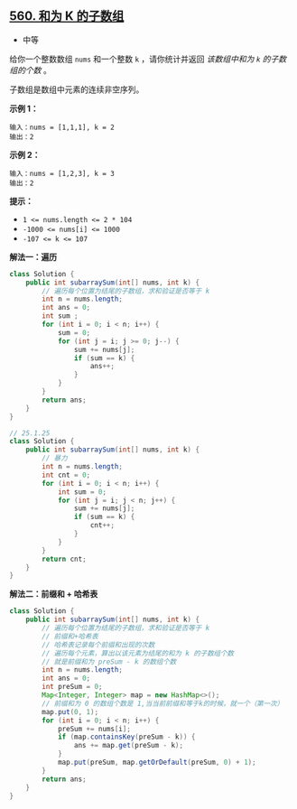 ## [560. 和为 K 的子数组](https://leetcode.cn/problems/subarray-sum-equals-k/)

- 中等



给你一个整数数组 `nums` 和一个整数 `k` ，请你统计并返回 *该数组中和为 `k` 的子数组的个数* 。

子数组是数组中元素的连续非空序列。

 

**示例 1：**

```
输入：nums = [1,1,1], k = 2
输出：2
```

**示例 2：**

```
输入：nums = [1,2,3], k = 3
输出：2
```

 

**提示：**

- `1 <= nums.length <= 2 * 104`
- `-1000 <= nums[i] <= 1000`
- `-107 <= k <= 107`



**解法一：遍历**

```java
class Solution {
    public int subarraySum(int[] nums, int k) {
        // 遍历每个位置为结尾的子数组，求和验证是否等于 k
        int n = nums.length;
        int ans = 0;
        int sum ;
        for (int i = 0; i < n; i++) {
            sum = 0;
            for (int j = i; j >= 0; j--) {
                sum += nums[j];
                if (sum == k) {
                    ans++;
                }
            }
        }
        return ans;
    }
}

// 25.1.25
class Solution {
    public int subarraySum(int[] nums, int k) {
        // 暴力
        int n = nums.length;
        int cnt = 0;
        for (int i = 0; i < n; i++) {
            int sum = 0;
            for (int j = i; j < n; j++) {
                sum += nums[j];
                if (sum == k) {
                    cnt++;
                }
            }
        }
        return cnt;
    }
}
```



**解法二：前缀和 + 哈希表**

```java
class Solution {
    public int subarraySum(int[] nums, int k) {
        // 遍历每个位置为结尾的子数组，求和验证是否等于 k
        // 前缀和+哈希表
        // 哈希表记录每个前缀和出现的次数
        // 遍历每个元素，算出以该元素为结尾的和为 k 的子数组个数
        // 就是前缀和为 preSum - k 的数组个数
        int n = nums.length;
        int ans = 0;
        int preSum = 0;
        Map<Integer, Integer> map = new HashMap<>();
        // 前缀和为 0 的数组个数是 1,当当前前缀和等于k的时候，就一个（第一次）
        map.put(0, 1);
        for (int i = 0; i < n; i++) {
            preSum += nums[i];
            if (map.containsKey(preSum - k)) {
                ans += map.get(preSum - k);
            }
            map.put(preSum, map.getOrDefault(preSum, 0) + 1);
        }
        return ans;
    }
}
```